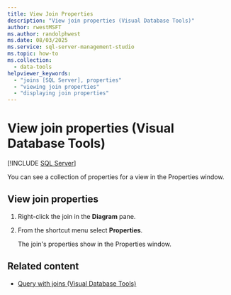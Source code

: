 ```yaml
---
title: View Join Properties
description: "View join properties (Visual Database Tools)"
author: rwestMSFT
ms.author: randolphwest
ms.date: 08/03/2025
ms.service: sql-server-management-studio
ms.topic: how-to
ms.collection:
  - data-tools
helpviewer_keywords:
  - "joins [SQL Server], properties"
  - "viewing join properties"
  - "displaying join properties"
---
```

# View join properties (Visual Database Tools)

[!INCLUDE [SQL Server](../includes/applies-to-version/sqlserver.md)]

You can see a collection of properties for a view in the Properties window.

## View join properties

1. Right-click the join in the **Diagram** pane.

1. From the shortcut menu select **Properties**.

   The join's properties show in the Properties window.

## Related content

- [Query with joins (Visual Database Tools)](query-with-joins-visual-database-tools.md)
